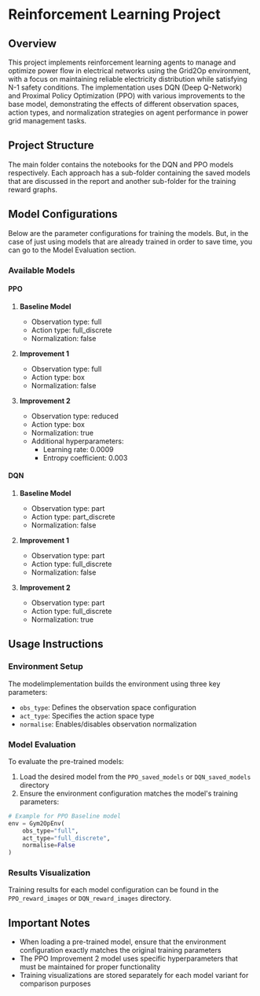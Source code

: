 # Reinforcement Learning Project

## Overview
This project implements reinforcement learning agents to manage and optimize power flow in electrical networks using the Grid2Op environment, with a focus on maintaining reliable electricity distribution while satisfying N-1 safety conditions. The implementation uses DQN (Deep Q-Network) and Proximal Policy Optimization (PPO) with various improvements to the base model, demonstrating the effects of different observation spaces, action types, and normalization strategies on agent performance in power grid management tasks.


## Project Structure
The main folder contains the notebooks for the DQN and PPO models respectively. Each approach has a sub-folder containing the saved models that are discussed in the report and another sub-folder for the training reward graphs. 

## Model Configurations
Below are the parameter configurations for training the models. But, in the case of just using models that are already trained in order to save time, you can go to the Model Evaluation section.

### Available Models
#### PPO
1. **Baseline Model**
   - Observation type: full
   - Action type: full_discrete
   - Normalization: false

2. **Improvement 1**
   - Observation type: full
   - Action type: box
   - Normalization: false

3. **Improvement 2**
   - Observation type: reduced
   - Action type: box
   - Normalization: true
   - Additional hyperparameters:
     - Learning rate: 0.0009
     - Entropy coefficient: 0.003

#### DQN
1. **Baseline Model**
   - Observation type: part
   - Action type: part_discrete
   - Normalization: false

2. **Improvement 1**
   - Observation type: part
   - Action type: full_discrete
   - Normalization: false

3. **Improvement 2**
   - Observation type: part
   - Action type: full_discrete
   - Normalization: true

## Usage Instructions

### Environment Setup
The modelimplementation builds the environment using three key parameters:
- `obs_type`: Defines the observation space configuration
- `act_type`: Specifies the action space type
- `normalise`: Enables/disables observation normalization

### Model Evaluation
To evaluate the pre-trained models:

1. Load the desired model from the `PPO_saved_models` or `DQN_saved_models` directory
2. Ensure the environment configuration matches the model's training parameters:

```python
# Example for PPO Baseline model
env = Gym2OpEnv(
    obs_type="full",
    act_type="full_discrete",
    normalise=False
)
```

### Results Visualization
Training results for each model configuration can be found in the `PPO_reward_images`  or `DQN_reward_images` directory.

## Important Notes
- When loading a pre-trained model, ensure that the environment configuration exactly matches the original training parameters
- The PPO Improvement 2 model uses specific hyperparameters that must be maintained for proper functionality
- Training visualizations are stored separately for each model variant for comparison purposes
